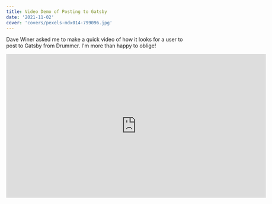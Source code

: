 ```yaml
---
title: Video Demo of Posting to Gatsby
date: '2021-11-02'
cover: 'covers/pexels-mdx014-799096.jpg'
---
```


Dave Winer asked me to make a quick video of how it looks for a user to post to Gatsby from Drummer. I'm more than happy to oblige!

<iframe width="701" height="388" src="https://www.youtube.com/embed/9Y4cn-GPamY" title="YouTube video player" frameborder="0" allow="accelerometer; autoplay; clipboard-write; encrypted-media; gyroscope; picture-in-picture" allowfullscreen></iframe>
